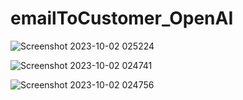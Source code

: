 # emailToCustomer_OpenAI

![Screenshot 2023-10-02 025224](https://github.com/SharonCao0920/emailToCustomer_OpenAI/assets/54694766/cb98b325-e6e8-46e1-976e-be38f3d7a5b5)


![Screenshot 2023-10-02 024741](https://github.com/SharonCao0920/emailToCustomer_OpenAI/assets/54694766/cb127fbc-59c3-47e7-a887-d5e3c968e79d)

![Screenshot 2023-10-02 024756](https://github.com/SharonCao0920/emailToCustomer_OpenAI/assets/54694766/3a5e3de8-21d8-4a20-9afe-d3c37a3c82f9)

